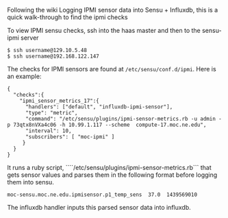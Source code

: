 Following the wiki Logging IPMI sensor data into Sensu + Influxdb, this is a quick walk-through to find the ipmi checks

To view IPMI sensu checks, ssh into the haas master and then to the sensu-ipmi server
```
$ ssh username@129.10.5.48
$ ssh username@192.168.122.147

```

The checks for IPMI sensors are found at ```/etc/sensu/conf.d/ipmi```. Here is an example:
```
{
  "checks":{
    "ipmi_sensor_metrics_17":{
      "handlers": ["default", "influxdb-ipmi-sensor"],
      "type": "metric",       
      "command": "/etc/sensu/plugins/ipmi-sensor-metrics.rb -u admin -p 73qtx8nVXa4c06 -h 10.99.1.117 --scheme  compute-17.moc.ne.edu",
      "interval": 10,
      "subscribers": [ "moc-ipmi" ]
     }
  }
}

```
It runs a ruby script, ````/etc/sensu/plugins/ipmi-sensor-metrics.rb``` that gets sensor values and parses them in the following format before logging them into sensu.
```
moc-sensu.moc.ne.edu.ipmisensor.p1_temp_sens  37.0  1439569010
```
The influxdb handler inputs this parsed sensor data into influxdb.

